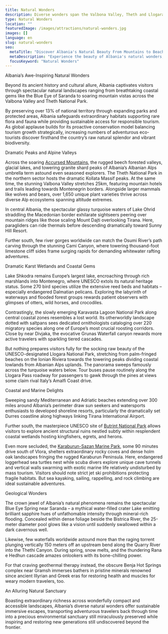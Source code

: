 ```yaml
---
title: Natural Wonders
description: Diverse wonders span the Valbona Valley, Theth and Llogara National Parks, Lake Skadar wetlands, Karaburun-Sazan Marine Park, the raging Rana e Hedhun falls and hypnotic Blue Eye crater lake.
type: Natural Wonders
location: ""
featuredImage: /images/attractions/natural-wonders.jpg
images: []
language: en
slug: natural-wonders
seo:
  metaTitle: "Discover Albania's Natural Beauty From Mountains to Beaches"
  metaDescription: "Experience the beauty of Albania's natural wonders, like the Accursed Mountains, Ksamil Islands, Lura forests, the Vjosa River, and more. "
  focusKeyword: "Natural Wonders"
---
```


Albania’s Awe-Inspiring Natural Wonders

Beyond its ancient history and cultural allure, Albania captivates visitors through spectacular natural landscapes ranging from breathtaking coastal gems like the Blue Eye of Saranda to soaring mountain vistas across the Valbona Valley and Theth National Park.

By preserving over 13% of national territory through expanding parks and protected areas, Albania safeguards extraordinary habitats supporting rare flora and fauna while providing sustainable access for responsible tourism. As global applause builds for its proactive conservation model balancing tourism growth strategically, increasing numbers of adventurous eco-tourists discover firsthand the country’s raw natural splendor and vibrant biodiversity.

Dramatic Peaks and Alpine Valleys

Across the soaring [Accursed Mountains](https://albaniavisit.com/attractions/albanian-alps/), the rugged beech forested valleys, glacial lakes, and towering granite shard peaks of Albania’s Albanian Alps umbrella term astound even seasoned explorers. The Theth National Park in the northern sector hosts the dramatic Kollata Massif peaks. At the same time, the stunning Valbona Valley stretches 25km, featuring mountain hotels and trails leading towards Montenegrin borders. Alongside larger mammals like wolves and bears, over 1,650 unique plant varieties thrive across diverse Alp ecosystems spanning altitude extremes.

In central Albania, the spectacular glassy turquoise waters of Lake Ohrid straddling the Macedonian border exhilarate sightseers peering over mountain ridges like those scaling Mount Dajti overlooking Tirana. Here, paragliders can ride thermals before descending dramatically toward Sunny Hill Resort.

Further south, few river gorges worldwide can match the Osumi River’s path carving through the stunning Cami Canyon, where towering thousand-foot limestone cliff sides frame surging rapids for demanding whitewater rafting adventures.

Dramatic Karst Wetlands and Coastal Gems

Lake Shkodra remains Europe’s largest lake, encroaching through rich marshlands into Montenegro, where UNESCO extols its natural heritage status. Some 270 bird species utilize the extensive reed beds and habitats – especially endangered Dalmatian pelicans. Exploring the labyrinth of waterways and flooded forest groups rewards patient observers with glimpses of otters, wild horses, and crocodiles.

Contrastingly, the slowly emerging Karavasta Lagoon National Park along central coastal zones resembles a lost world. Its otherworldly landscape dotted with saltpans sees dedicated ornithologists cataloging over 220 migratory species along one of Europe’s most crucial roosting corridors. Close by near Divjaka, the evocative Grunas Waterfall canyon rewards more active travelers with sparkling tiered cascades.

But nothing prepares visitors fully for the socking raw beauty of the UNESCO-designated Llogara National Park, stretching from palm-fringed beaches on the Ionian Riviera towards the towering peaks dividing coastal lowlands from Albanian Alps uplands. The panorama sweeps famously across the turquoise waters below. Tour buses pause routinely along the Llogara Pass roadway for passengers to gawk through the pines at views some claim rival Italy’s Amalfi Coast drive.

Coastal and Marine Delights

Sweeping sandy Mediterranean and Adriatic beaches extending over 300 miles around Albania’s perimeter draw sun seekers and watersports enthusiasts to developed shoreline resorts, particularly the dramatically set Durres coastline along highways linking Tirana International Airport.

Further south, the masterpiece UNESCO site of [Butrint National Park](https://albaniavisit.com/destinations/butrint/) allows visitors to explore ancient structural ruins nestled subtly within resplendent coastal wetlands hosting kingfishers, egrets, and herons.

Even more secluded, the [Karaburun-Sazan Marine Park](https://albaniavisit.com/attractions/karaburun-sazan-marine-national-park/), some 90 minutes drive south of Vlora, shelters extraordinary rocky coves and dense holm oak landscapes fringing the rugged Karaburun Peninsula. Here, endangered loggerhead sea turtles nest while scuba divers explore unique cave tunnels and vertical walls swarming with exotic marine life relatively undisturbed by mass tourism. Visitors should note strict jet ski prohibitions protecting fragile habitats. But sea kayaking, sailing, rappelling, and rock climbing are ideal sustainable adventures.

Geological Wonders

The crown jewel of Albania’s natural phenomena remains the spectacular Blue Eye Spring near Saranda – a mythical water-filled crater Lake emitting brilliant sapphire hues of unfathomable intensity through mineral-rich flooding. Concealed within dense foliage beside the Bistrica River, the 25-meter diameter pool glows like a vision until suddenly swallowed within a dark cavernous well.

Likewise, few waterfalls worldwide astound more than the raging torrent plunging vertically 150 meters off an upstream bend along the Quarry River into the Thethi Canyon. During spring, snow melts, and the thundering Rana e Hedhun cascade amazes onlookers with its bone-chilling power.

For that craving geothermal therapy instead, the obscure Benja Hot Springs complex near Gramsh immerses bathers in pristine minerals renowned since ancient Illyrian and Greek eras for restoring health and muscles for weary modern travelers, too.

An Alluring Natural Sanctuary

Boasting extraordinary richness across wonderfully compact and accessible landscapes, Albania’s diverse natural wonders offer sustainable immersive escapes, transporting adventurous travelers back through time into a precious environmental sanctuary still miraculously preserved while inspiring and restoring new generations still undiscovered beyond the frontier.

